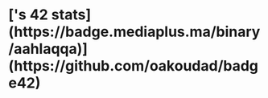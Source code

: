 <h1> [<username>'s 42 stats](https://badge.mediaplus.ma/binary/aahlaqqa)](https://github.com/oakoudad/badge42) </h1>
